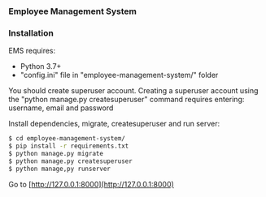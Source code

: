 ### Employee Management System


### Installation

EMS requires:
- Python 3.7+
- "config.ini" file in "employee-management-system/" folder

You should create superuser account. 
Creating a superuser account using the "python manage.py createsuperuser" command requires entering: username, email and password

Install dependencies, migrate, createsuperuser and run server:

```sh
$ cd employee-management-system/
$ pip install -r requirements.txt 
$ python manage.py migrate
$ python manage.py createsuperuser
$ python manage,py runserver
```

Go to [http://127.0.0.1:8000](http://127.0.0.1:8000)

